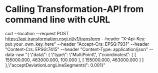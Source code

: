 # Calling Transformation-API from command line with cURL

curl --location --request POST https://api.transformation.nsgi.nl/v1/transform --header "X-Api-Key: put_your_own_key_here" --header "Accept-Crs: EPSG:7931" --header "Content-Crs: EPSG:7415" --header "Content-Type: application/json" --data-raw "{ \\"data\\": { \\"type\\": \\"MultiPoint\\", \\"coordinates\\": [ [ 155000.000, 463000.000, 100.000 ], [ 155000.000, 463000.000 ] ] },\\"acceptDeviationLongLineSegments\\": 0.001}"
